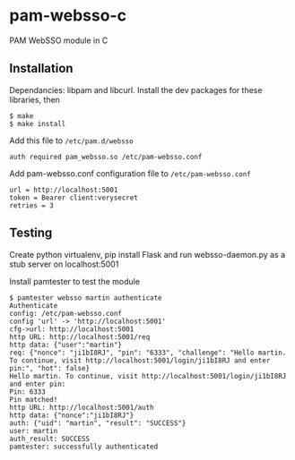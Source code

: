 # pam-websso-c
PAM WebSSO module in C

## Installation
Dependancies: libpam and libcurl. Install the dev packages for these libraries, then

```
$ make
$ make install
```

Add this file to ```/etc/pam.d/websso```

```
auth required pam_websso.so /etc/pam-websso.conf
```

Add pam-websso.conf configuration file to ```/etc/pam-websso.conf```

```
url = http://localhost:5001
token = Bearer client:verysecret
retries = 3
```

## Testing
Create python virtualenv, pip install Flask and run websso-daemon.py as a stub server on localhost:5001

Install pamtester to test the module

```
$ pamtester websso martin authenticate
Authenticate
config: /etc/pam-websso.conf
config 'url' -> 'http://localhost:5001'
cfg->url: http://localhost:5001
http URL: http://localhost:5001/req
http data: {"user":"martin"}
req: {"nonce": "ji1bI8RJ", "pin": "6333", "challenge": "Hello martin. To continue, visit http://localhost:5001/login/ji1bI8RJ and enter pin:", "hot": false}
Hello martin. To continue, visit http://localhost:5001/login/ji1bI8RJ and enter pin:
Pin: 6333
Pin matched!
http URL: http://localhost:5001/auth
http data: {"nonce":"ji1bI8RJ"}
auth: {"uid": "martin", "result": "SUCCESS"}
user: martin
auth_result: SUCCESS
pamtester: successfully authenticated
```
